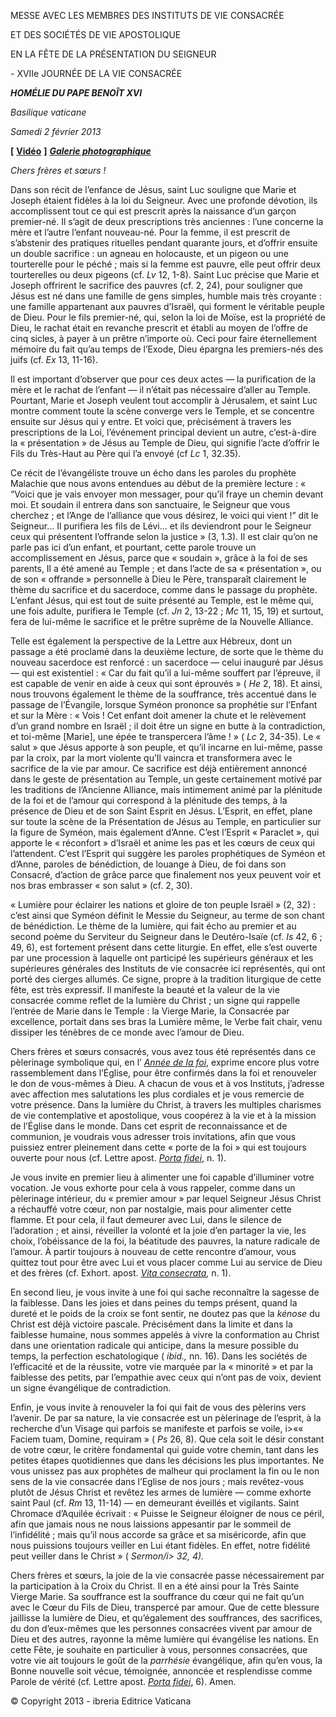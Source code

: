 MESSE AVEC LES MEMBRES DES INSTITUTS DE VIE CONSACRÉE

ET DES SOCIÉTÉS DE VIE APOSTOLIQUE

EN LA FÊTE DE LA PRÉSENTATION DU SEIGNEUR

\- XVIIe JOURNÉE DE LA VIE CONSACRÉE

***HOMÉLIE DU PAPE BENOÎT XVI***

*Basilique vaticane*

*Samedi 2 février 2013*

**\[** **[Vidéo](http://player.rv.va/vaticanplayer.asp?language=it&tic=VA_JG3W5YKZ)** **\]** ***[Galerie photographique](http://www.photogallery.va/content/photogallery/it/vespri20130202.html)***

*Chers frères et sœurs !*

Dans son récit de l’enfance de Jésus, saint Luc souligne que Marie et Joseph étaient fidèles à la loi du Seigneur. Avec une profonde dévotion, ils accomplissent tout ce qui est prescrit après la naissance d’un garçon premier-né. Il s’agit de deux prescriptions très anciennes : l’une concerne la mère et l’autre l’enfant nouveau-né. Pour la femme, il est prescrit de s’abstenir des pratiques rituelles pendant quarante jours, et d’offrir ensuite un double sacrifice : un agneau en holocauste, et un pigeon ou une tourterelle pour le péché ; mais si la femme est pauvre, elle peut offrir deux tourterelles ou deux pigeons (cf. *Lv* 12, 1-8). Saint Luc précise que Marie et Joseph offrirent le sacrifice des pauvres (cf. 2, 24), pour souligner que Jésus est né dans une famille de gens simples, humble mais très croyante : une famille appartenant aux pauvres d’Israël, qui forment le véritable peuple de Dieu. Pour le fils premier-né, qui, selon la loi de Moïse, est la propriété de Dieu, le rachat était en revanche prescrit et établi au moyen de l’offre de cinq sicles, à payer à un prêtre n’importe où. Ceci pour faire éternellement mémoire du fait qu’au temps de l’Exode, Dieu épargna les premiers-nés des juifs (cf. *Ex* 13, 11-16).

Il est important d’observer que pour ces deux actes — la purification de la mère et le rachat de l’enfant — il n’était pas nécessaire d’aller au Temple. Pourtant, Marie et Joseph veulent tout accomplir à Jérusalem, et saint Luc montre comment toute la scène converge vers le Temple, et se concentre ensuite sur Jésus qui y entre. Et voici que, précisément à travers les prescriptions de la Loi, l’événement principal devient un autre, c’est-à-dire la « présentation » de Jésus au Temple de Dieu, qui signifie l’acte d’offrir le Fils du Très-Haut au Père qui l’a envoyé (cf *Lc* 1, 32.35).

Ce récit de l’évangéliste trouve un écho dans les paroles du prophète Malachie que nous avons entendues au début de la première lecture : « “Voici que je vais envoyer mon messager, pour qu’il fraye un chemin devant moi. Et soudain il entrera dans son sanctuaire, le Seigneur que vous cherchez ; et l’Ange de l’alliance que vous désirez, le voici qui vient !” dit le Seigneur... Il purifiera les fils de Lévi... et ils deviendront pour le Seigneur ceux qui présentent l’offrande selon la justice » (3, 1.3). Il est clair qu’on ne parle pas ici d’un enfant, et pourtant, cette parole trouve un accomplissement en Jésus, parce que « soudain », grâce à la foi de ses parents, Il a été amené au Temple ; et dans l’acte de sa « présentation », ou de son « offrande » personnelle à Dieu le Père, transparaît clairement le thème du sacrifice et du sacerdoce, comme dans le passage du prophète. L’enfant Jésus, qui est tout de suite présenté au Temple, est le même qui, une fois adulte, purifiera le Temple (cf. *Jn* 2, 13-22 ; *Mc* 11, 15, 19) et surtout, fera de lui-même le sacrifice et le prêtre suprême de la Nouvelle Alliance.

Telle est également la perspective de la Lettre aux Hébreux, dont un passage a été proclamé dans la deuxième lecture, de sorte que le thème du nouveau sacerdoce est renforcé : un sacerdoce — celui inauguré par Jésus — qui est existentiel : « Car du fait qu’il a lui-même souffert par l’épreuve, il est capable de venir en aide à ceux qui sont éprouvés » ( *He* 2, 18). Et ainsi, nous trouvons également le thème de la souffrance, très accentué dans le passage de l’Évangile, lorsque Syméon prononce sa prophétie sur l’Enfant et sur la Mère : « Vois ! Cet enfant doit amener la chute et le relèvement d’un grand nombre en Israël ; il doit être un signe en butte à la contradiction, et toi-même \[Marie\], une épée te transpercera l’âme ! » ( *Lc* 2, 34-35). Le « salut » que Jésus apporte à son peuple, et qu’il incarne en lui-même, passe par la croix, par la mort violente qu’Il vaincra et transformera avec le sacrifice de la vie par amour. Ce sacrifice est déjà entièrement annoncé dans le geste de présentation au Temple, un geste certainement motivé par les traditions de l’Ancienne Alliance, mais intimement animé par la plénitude de la foi et de l’amour qui correspond à la plénitude des temps, à la présence de Dieu et de son Saint Esprit en Jésus. L’Esprit, en effet, plane sur toute la scène de la Présentation de Jésus au Temple, en particulier sur la figure de Syméon, mais également d’Anne. C’est l’Esprit « Paraclet », qui apporte le « réconfort » d’Israël et anime les pas et les cœurs de ceux qui l’attendent. C’est l’Esprit qui suggère les paroles prophétiques de Syméon et d’Anne, paroles de bénédiction, de louange à Dieu, de foi dans son Consacré, d’action de grâce parce que finalement nos yeux peuvent voir et nos bras embrasser « son salut » (cf. 2, 30).

« Lumière pour éclairer les nations et gloire de ton peuple Israël » (2, 32) : c’est ainsi que Syméon définit le Messie du Seigneur, au terme de son chant de bénédiction. Le thème de la lumière, qui fait écho au premier et au second poème du Serviteur du Seigneur dans le Deutéro-Isaïe (cf. *Is* 42, 6 ; 49, 6), est fortement présent dans cette liturgie. En effet, elle s’est ouverte par une procession à laquelle ont participé les supérieurs généraux et les supérieures générales des Instituts de vie consacrée ici représentés, qui ont porté des cierges allumés. Ce signe, propre à la tradition liturgique de cette fête, est très expressif. Il manifeste la beauté et la valeur de la vie consacrée comme reflet de la lumière du Christ ; un signe qui rappelle l’entrée de Marie dans le Temple : la Vierge Marie, la Consacrée par excellence, portait dans ses bras la Lumière même, le Verbe fait chair, venu dissiper les ténèbres de ce monde avec l’amour de Dieu.

Chers frères et sœurs consacrés, vous avez tous été représentés dans ce pèlerinage symbolique qui, en l’ *[Année de la foi](http://www.vatican.va/special/annus_fidei/index_fr.htm)*, exprime encore plus votre rassemblement dans l’Église, pour être confirmés dans la foi et renouveler le don de vous-mêmes à Dieu. A chacun de vous et à vos Instituts, j’adresse avec affection mes salutations les plus cordiales et je vous remercie de votre présence. Dans la lumière du Christ, à travers les multiples charismes de vie contemplative et apostolique, vous coopérez à la vie et à la mission de l’Église dans le monde. Dans cet esprit de reconnaissance et de communion, je voudrais vous adresser trois invitations, afin que vous puissiez entrer pleinement dans cette « porte de la foi » qui est toujours ouverte pour nous (cf. Lettre apost. *[Porta fidei](/content/benedict-xvi/fr/motu_proprio/documents/hf_ben-xvi_motu-proprio_20111011_porta-fidei.html)*, n. 1).

Je vous invite en premier lieu à alimenter une foi capable d’illuminer votre vocation. Je vous exhorte pour cela à vous rappeler, comme dans un pèlerinage intérieur, du « premier amour » par lequel Seigneur Jésus Christ a réchauffé votre cœur, non par nostalgie, mais pour alimenter cette flamme. Et pour cela, il faut demeurer avec Lui, dans le silence de l’adoration ; et ainsi, réveiller la volonté et la joie d’en partager la vie, les choix, l’obéissance de la foi, la béatitude des pauvres, la nature radicale de l’amour. À partir toujours à nouveau de cette rencontre d’amour, vous quittez tout pour être avec Lui et vous placer comme Lui au service de Dieu et des frères (cf. Exhort. apost. *[Vita consecrata](/content/john-paul-ii/fr/apost_exhortations/documents/hf_jp-ii_exh_25031996_vita-consecrata.html),* n. 1).

En second lieu, je vous invite à une foi qui sache reconnaître la sagesse de la faiblesse. Dans les joies et dans peines du temps présent, quand la dureté et le poids de la croix se font sentir, ne doutez pas que la *kénose* du Christ est déjà victoire pascale. Précisément dans la limite et dans la faiblesse humaine, nous sommes appelés à vivre la conformation au Christ dans une orientation radicale qui anticipe, dans la mesure possible du temps, la perfection eschatologique ( *ibid.,* nn. 16). Dans les sociétés de l’efficacité et de la réussite, votre vie marquée par la « minorité » et par la faiblesse des petits, par l’empathie avec ceux qui n’ont pas de voix, devient un signe évangélique de contradiction.

Enfin, je vous invite à renouveler la foi qui fait de vous des pèlerins vers l’avenir. De par sa nature, la vie consacrée est un pèlerinage de l’esprit, à la recherche d’un Visage qui parfois se manifeste et parfois se voile, i>«« Faciem tuam, Domine, requiram » ( *Ps* 26, 8). Que cela soit le désir constant de votre cœur, le critère fondamental qui guide votre chemin, tant dans les petites étapes quotidiennes que dans les décisions les plus importantes. Ne vous unissez pas aux prophètes de malheur qui proclament la fin ou le non sens de la vie consacrée dans l’Eglise de nos jours ; mais revêtez-vous plutôt de Jésus Christ et revêtez les armes de lumière — comme exhorte saint Paul (cf. *Rm* 13, 11-14) — en demeurant éveillés et vigilants. Saint Chromace d’Aquilée écrivait : « Puisse le Seigneur éloigner de nous ce péril, afin que jamais nous ne nous laissions appesantir par le sommeil de l’infidélité ; mais qu’il nous accorde sa grâce et sa miséricorde, afin que nous puissions toujours veiller en Lui étant fidèles. En effet, notre fidélité peut veiller dans le Christ » ( *Sermon/i> 32, 4).*

Chers frères et sœurs, la joie de la vie consacrée passe nécessairement par la participation à la Croix du Christ. Il en a été ainsi pour la Très Sainte Vierge Marie. Sa souffrance est la souffrance du cœur qui ne fait qu’un avec le Cœur du Fils de Dieu, transpercé par amour. Que de cette blessure jaillisse la lumière de Dieu, et qu’également des souffrances, des sacrifices, du don d’eux-mêmes que les personnes consacrées vivent par amour de Dieu et des autres, rayonne la même lumière qui évangélise les nations. En cette Fête, je souhaite en particulier à vous, personnes consacrées, que votre vie ait toujours le goût de la *parrhésie* évangélique, afin qu’en vous, la Bonne nouvelle soit vécue, témoignée, annoncée et resplendisse comme Parole de vérité (cf. Lettre apost. *[Porta fidei](/content/benedict-xvi/fr/motu_proprio/documents/hf_ben-xvi_motu-proprio_20111011_porta-fidei.html)*, 6). Amen.

© Copyright 2013 - ibreria Editrice Vaticana